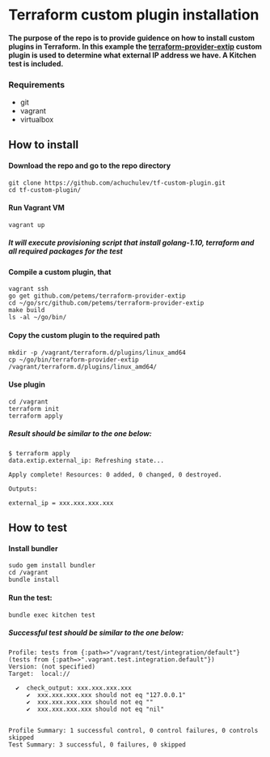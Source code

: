 # Terraform custom plugin installation

#### The purpose of the repo is to provide guidence on how to install custom plugins in Terraform. In this example the [terraform-provider-extip](https://github.com/petems/terraform-provider-extip) custom plugin is used to determine what external IP address we have. A Kitchen test is included.

### Requirements

* git
* vagrant
* virtualbox

## How to install

#### Download the repo and go to the repo directory

```
git clone https://github.com/achuchulev/tf-custom-plugin.git
cd tf-custom-plugin/
```

#### Run Vagrant VM

`vagrant up`

##### It will execute provisioning script that install *golang-1.10*, *terraform* and all required packages for the test

#### Compile a custom plugin, that 

```
vagrant ssh 
go get github.com/petems/terraform-provider-extip
cd ~/go/src/github.com/petems/terraform-provider-extip
make build
ls -al ~/go/bin/
```

#### Copy the custom plugin to the required path

```
mkdir -p /vagrant/terraform.d/plugins/linux_amd64
cp ~/go/bin/terraform-provider-extip /vagrant/terraform.d/plugins/linux_amd64/
```

#### Use plugin

```
cd /vagrant
terraform init
terraform apply
```

##### Result should be similar to the one below:

```
$ terraform apply
data.extip.external_ip: Refreshing state...

Apply complete! Resources: 0 added, 0 changed, 0 destroyed.

Outputs:

external_ip = xxx.xxx.xxx.xxx
```

## How to test

#### Install bundler

```
sudo gem install bundler
cd /vagrant
bundle install
```

#### Run the test:

`bundle exec kitchen test`

##### Successful test should be similar to the one below:

```
Profile: tests from {:path=>"/vagrant/test/integration/default"} (tests from {:path=>".vagrant.test.integration.default"})
Version: (not specified)
Target:  local://

  ✔  check_output: xxx.xxx.xxx.xxx
     ✔  xxx.xxx.xxx.xxx should not eq "127.0.0.1"
     ✔  xxx.xxx.xxx.xxx should not eq ""
     ✔  xxx.xxx.xxx.xxx should not eq "nil"


Profile Summary: 1 successful control, 0 control failures, 0 controls skipped
Test Summary: 3 successful, 0 failures, 0 skipped
```
